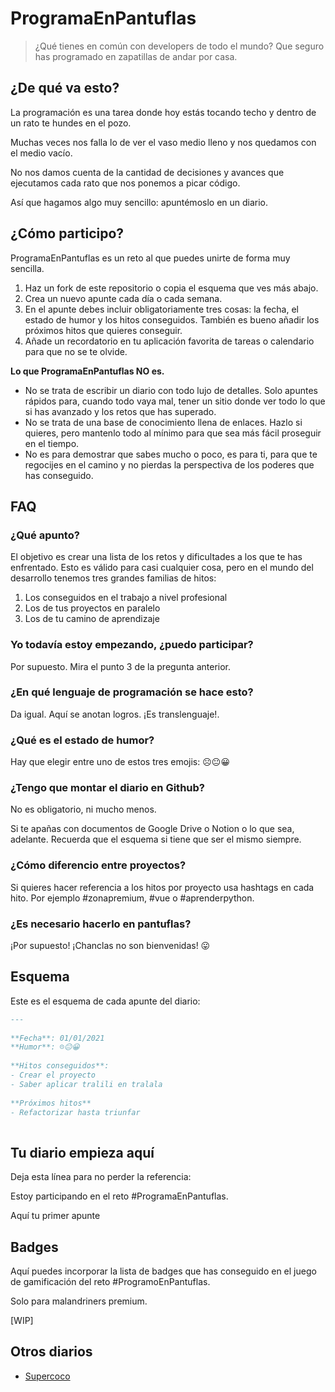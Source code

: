 # **ProgramaEnPantuflas**

> ¿Qué tienes en común con developers de todo el mundo? Que seguro has programado en zapatillas de andar por casa.

## **¿De qué va esto?**

La programación es una tarea donde hoy estás tocando techo y dentro de un rato te hundes en el pozo.

Muchas veces nos falla lo de ver el vaso medio lleno y nos quedamos con el medio vacío.

No nos damos cuenta de la cantidad de decisiones y avances que ejecutamos cada rato que nos ponemos a picar código.

Así que hagamos algo muy sencillo: apuntémoslo en un diario.

## **¿Cómo participo?**

ProgramaEnPantuflas es un reto al que puedes unirte de forma muy sencilla.

1.  Haz un fork de este repositorio o copia el esquema que ves más abajo.
2.  Crea un nuevo apunte cada día o cada semana.
3.  En el apunte debes incluir obligatoriamente tres cosas: la fecha, el estado de humor y los hitos conseguidos. También es bueno añadir los próximos hitos que quieres conseguir.
4.  Añade un recordatorio en tu aplicación favorita de tareas o calendario para que no se te olvide.

**Lo que ProgramaEnPantuflas NO es.**

*   No se trata de escribir un diario con todo lujo de detalles. Solo apuntes rápidos para, cuando todo vaya mal, tener un sitio donde ver todo lo que si has avanzado y los retos que has superado.
*   No se trata de una base de conocimiento llena de enlaces. Hazlo si quieres, pero mantenlo todo al mínimo para que sea más fácil proseguir en el tiempo.
*   No es para demostrar que sabes mucho o poco, es para ti, para que te regocijes en el camino y no pierdas la perspectiva de los poderes que has conseguido.

## **FAQ**

### **¿Qué apunto?**

El objetivo es crear una lista de los retos y dificultades a los que te has enfrentado. Esto es válido para casi cualquier cosa, pero en el mundo del desarrollo tenemos tres grandes familias de hitos:

1.  Los conseguidos en el trabajo a nivel profesional
2.  Los de tus proyectos en paralelo
3.  Los de tu camino de aprendizaje

### **Yo todavía estoy empezando, ¿puedo participar?**

Por supuesto. Mira el punto 3 de la pregunta anterior.

### **¿En qué lenguaje de programación se hace esto?**

Da igual. Aquí se anotan logros. ¡Es translenguaje!.

### **¿Qué es el estado de humor?**

Hay que elegir entre uno de estos tres emojis: ☹️😐😀

### **¿Tengo que montar el diario en Github?**

No es obligatorio, ni mucho menos.

Si te apañas con documentos de Google Drive o Notion o lo que sea, adelante. Recuerda que el esquema si tiene que ser el mismo siempre.

### **¿Cómo diferencio entre proyectos?**

Si quieres hacer referencia a los hitos por proyecto usa hashtags en cada hito. Por ejemplo #zonapremium, #vue o #aprenderpython.

### **¿Es necesario hacerlo en pantuflas?**

¡Por supuesto! ¡Chanclas no son bienvenidas! 😛

## **Esquema**

Este es el esquema de cada apunte del diario:

```markdown
---
​
**Fecha**: 01/01/2021
**Humor**: ☹️😐😀
​
**Hitos conseguidos**:
- Crear el proyecto
- Saber aplicar tralili en tralala
​
**Próximos hitos**
- Refactorizar hasta triunfar
​
```

## **Tu diario empieza aquí**

Deja esta línea para no perder la referencia:

Estoy participando en el reto #ProgramaEnPantuflas.

Aquí tu primer apunte

## **Badges**

Aquí puedes incorporar la lista de badges que has conseguido en el juego de gamificación del reto #ProgramoEnPantuflas.

Solo para malandriners premium.

\[WIP\]

## **Otros diarios**

*   [Supercoco](https://github.com/delineas/supercoco-programa-en-pantuflas)
